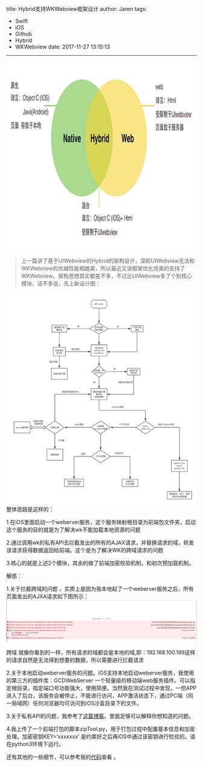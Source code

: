 title: Hybrid支持WKWebview框架设计
author: Jaren
tags:
  - Swift
  - iOS
  - Github
  - Hybrid
  - WKWebview
date: 2017-11-27 13:15:13
---
 <div align=left>
<img width="800" height="500" src="/assets/blogImg/SnowFlake2.png" "2018年的第一场雪"/>  
</div> 

>上一篇讲了基于UIWebview的Hybrid的架构设计，深知UIWebview无法和WKWebview的优越性能相媲美，所以最近又讲框架优化完美的支持了WKWebview。架构思想其实都差不多，不过比UIWebview多了个别核心模块，话不多说，先上新设计图：
<!-- more -->    

![ico原来的样子](/assets/blogImg/wk1.png)
整体思路是这样的：

1.在iOS里面启动一个weberver服务，这个服务映射根目录为前端包文件夹，启动这个服务的目的就是为了解决wk不能加载本地资源的问题

2.通过调用wk的私有API去拦截发出的所有的AJAX请求，并替换请求的域，转发该请求获得数据返回给前端。这个是为了解决WK的跨域请求的问题

3.核心的就是上述2个模块，其余的做了前端加密校验机制，和初次预加载机制。

解惑：

1.关于拦截跨域的问题 ，实质上是因为我本地起了一个weberver服务之后，所有页面发出的AJXA请求如下图所示：  
 ![ico原来的样子](/assets/blogImg/wk2.png)

跨域
就像你看到的一样，所有请求的域都会是本地的域,即：192.168.100.199这样的请求自然是无法得到想要的数据，所以需要进行拦截请求

2.关于本地启动weberver服务的问题。iOS支持本地启动weberver服务，我使用的第三方的插件库：GCDWebServer 一个轻量级的移动端web服务插件。可以指定根目录，指定端口号功能强大，使用简便。当然我在测试过程中发现，一但APP进入了后台，该服务会被停止，不能进行访问，APP激活状态下，通过PC端（同一局域网）任何浏览器均可访问到iOS沙盒目录下的文件。

3.关于私有API的问题，我参考了[这篇博客][这篇博客]。里面足够可以解释你想知道的问题。

4.我上传了一个前端打包的脚本zipTool.py，用于打包过程中配置基本信息和加密处理。加密密钥KEY=‘xxxxxxx’ 是约束好之后再iOS中通过该密钥进行检验的。请在python3环境下运行。

还有其他的一些细节，可以参考我的[代码][代码]查看 。



[代码]:https://github.com/jilei6/WKHybrid
[这篇博客]:https://blog.yeatse.com/2016/10/26/support-nsurlprotocol-in-wkwebview/